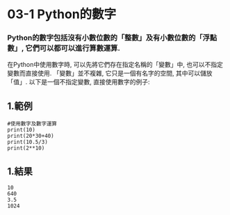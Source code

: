 # 03-1 Python的數字

### Python的數字包括沒有小數位數的「整數」及有小數位數的「浮點數」, 它們可以都可以進行算數運算. 

在Python中使用數字時, 可以先將它們存在指定名稱的「變數」中, 也可以不指定變數而直接使用. 「變數」並不複雜, 它只是一個有名字的空間, 
其中可以儲放「值」. 以下是一個不指定變數, 直接使用數字的例子:


## 1.範例
```
#使用數字及數字運算
print(10)
print(20*30+40)
print(10.5/3)
print(2**10)
```

## 1.結果
```
10
640
3.5
1024
```

